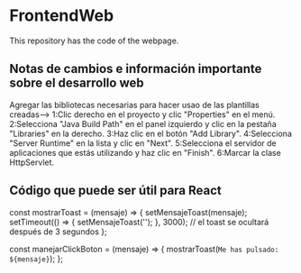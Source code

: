 # FrontendWeb
This repository has the code of the webpage.

## Notas de cambios e información importante sobre el desarrollo web
Agregar las bibliotecas necesarias para hacer usao de las plantillas creadas-->
  1:Clic derecho en el proyecto y clic "Properties" en el menú.
  2:Selecciona "Java Build Path" en el panel izquierdo y clic en la pestaña "Libraries" en la derecho.
  3:Haz clic en el botón "Add Library".
  4:Selecciona "Server Runtime" en la lista y clic en "Next".
  5:Selecciona el servidor de aplicaciones que estás utilizando y haz clic en "Finish".
  6:Marcar la clase HttpServlet.
  
  
## Código que puede ser útil para React

const mostrarToast = (mensaje) => {
  setMensajeToast(mensaje);
  setTimeout(() => {
    setMensajeToast('');
  }, 3000); // el toast se ocultará después de 3 segundos
};

const manejarClickBoton = (mensaje) => {
  mostrarToast(`Me has pulsado: ${mensaje}`);
};


